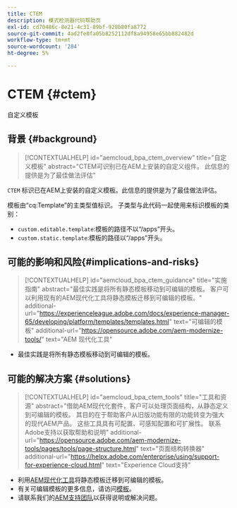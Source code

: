 ```yaml
---
title: CTEM
description: 模式检测器代码帮助页
exl-id: cd70486c-8e21-4c31-89bf-928b80fa8772
source-git-commit: 4ad2fe0fa05b8252112df8a94958e65bb882482d
workflow-type: tm+mt
source-wordcount: '284'
ht-degree: 5%

---
```


# CTEM {#ctem}

自定义模板

## 背景 {#background}

>[!CONTEXTUALHELP]
>id="aemcloud_bpa_ctem_overview"
>title="自定义模板"
>abstract="CTEM可识别已在AEM上安装的自定义组件。 此信息的提供是为了最佳做法评估"

`CTEM` 标识已在AEM上安装的自定义模板。此信息的提供是为了最佳做法评估。

模板由“cq:Template”的主类型值标识。 子类型与此代码一起使用来标识模板的类别：

* `custom.editable.template`:模板的路径不以“/apps”开头。
* `custom.static.template`:模板的路径以“/apps”开头。

## 可能的影响和风险{#implications-and-risks}

>[!CONTEXTUALHELP]
>id="aemcloud_bpa_ctem_guidance"
>title="实施指南"
>abstract="最佳实践是将所有静态模板移动到可编辑的模板。 客户可以利用现有的AEM现代化工具将静态模板迁移到可编辑的模板。"
>additional-url="https://experienceleague.adobe.com/docs/experience-manager-65/developing/platform/templates/templates.html" text="可编辑的模板"
>additional-url="https://opensource.adobe.com/aem-modernize-tools/" text="AEM 现代化工具"

* 最佳实践是将所有静态模板移动到可编辑的模板。

## 可能的解决方案 {#solutions}

>[!CONTEXTUALHELP]
>id="aemcloud_bpa_ctem_tools"
>title="工具和资源"
>abstract="借助AEM现代化套件，客户可以处理页面结构，从静态定义到可编辑的模板。 其目的在于帮助客户从旧版功能有限的功能转变为强大的现代AEM产品。 这些工具具有可配置、可感知配置和可扩展性。 联系Adobe支持以获取帮助和说明"
>additional-url="https://opensource.adobe.com/aem-modernize-tools/pages/tools/page-structure.html" text="页面结构转换器"
>additional-url="https://helpx.adobe.com/enterprise/using/support-for-experience-cloud.html" text="Experience Cloud支持"

* 利用[AEM现代化工具](https://opensource.adobe.com/aem-modernize-tools/)将静态模板迁移到可编辑的模板。
* 有关可编辑模板的更多信息，请访问[模板](https://experienceleague.adobe.com/docs/experience-manager-65/developing/platform/templates/templates.html)。
* 请联系我们的[AEM支持团队](https://helpx.adobe.com/enterprise/using/support-for-experience-cloud.html)以获得说明或解决问题。
